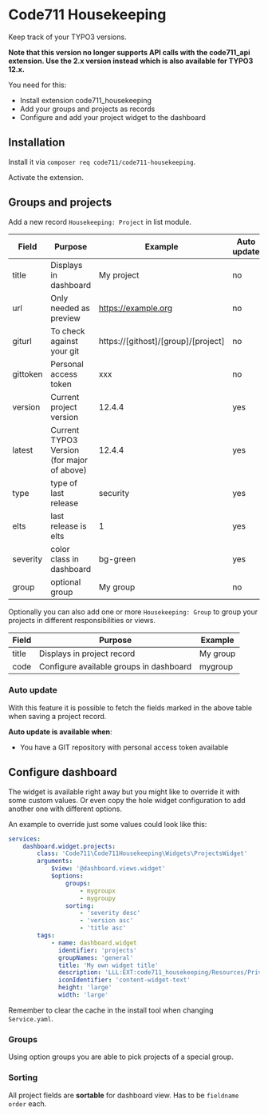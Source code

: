 # Code711 Housekeeping

Keep track of your TYPO3 versions.

**Note that this version no longer supports API calls with the code711_api extension. Use the 2.x version instead which 
is also available for TYPO3 12.x.**

You need for this:

* Install extension code711_housekeeping
* Add your groups and projects as records
* Configure and add your project widget to the dashboard

## Installation

Install it via `composer req code711/code711-housekeeping`.

Activate the extension.

## Groups and projects

Add a new record `Housekeeping: Project` in list module.

|  Field | Purpose                                    | Example             | Auto update |
|---|--------------------------------------------|---------------------|-------------|
|  title | Displays in dashboard                      | My project          | no          |
| url  | Only needed as preview                     | https://example.org | no          |
| giturl | To check against your git | https://[githost]/[group]/[project] | no |
| gittoken | Personal access token | xxx | no |
| version  | Current project version                    | 12.4.4             | yes         |
| latest | Current TYPO3 Version (for major of above) | 12.4.4             | yes         |
| type | type of last release                       | security            | yes         |
| elts | last release is elts                       | 1                   | yes         |
| severity | color class in dashboard                   | bg-green            | yes  |
| group | optional group                             | My group            | no |

Optionally you can also add one or more `Housekeeping: Group` to group your projects in different responsibilities or views.

| Field | Purpose                                 | Example  |
|-------|-----------------------------------------|----------|
| title | Displays in project record              | My group |
| code  | Configure available groups in dashboard | mygroup  |

### Auto update

With this feature it is possible to fetch the fields marked in the above table when saving a project record.

**Auto update is available when**:
* You have a GIT repository with personal access token available

## Configure dashboard

The widget is available right away but you might like to override it with some custom values.
Or even copy the hole widget configuration to add another one with different options.

An example to override just some values could look like this:

````yml
services:
    dashboard.widget.projects:
        class: 'Code711\Code711Housekeeping\Widgets\ProjectsWidget'
        arguments:
            $view: '@dashboard.views.widget'
            $options:
                groups:
                    - mygroupx
                    - mygroupy
                sorting:
                    - 'severity desc'
                    - 'version asc'
                    - 'title asc'
        tags:
            - name: dashboard.widget
              identifier: 'projects'
              groupNames: 'general'
              title: 'My own widget title'
              description: 'LLL:EXT:code711_housekeeping/Resources/Private/Language/locallang.xlf:widgets.projects.description'
              iconIdentifier: 'content-widget-text'
              height: 'large'
              width: 'large'
````
Remember to clear the cache in the install tool when changing `Service.yaml`.

### Groups
Using option groups you are able to pick projects of a special group.

### Sorting
All project fields are **sortable** for dashboard view. Has to be `fieldname order` each.